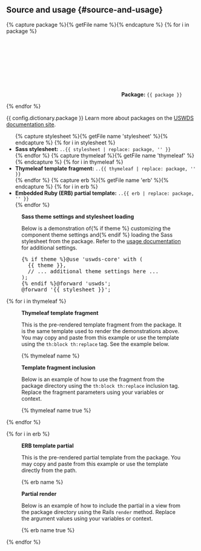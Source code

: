 ## Source and usage {#source-and-usage}

{% capture package %}{% getFile name %}{% endcapture %}
{% for i in package %}
<p class="usa-icon-list__item">
  <span class="usa-icon-list__icon"><svg class="usa-icon" aria-hidden="true" focusable="false" role="img"><use href="{{ config.baseUrl }}uswds/img/sprite.svg#folder_open"></use></svg></span>
  <span class="usa-icon-list__content"><strong>Package:</strong> <code>{{ package }}</code></span>
</p>
{% endfor %}

{{ config.dictionary.package }} Learn more about packages on the <a href="https://designsystem.digital.gov/components/packages/" target="_blank" rel="noopener nofollow" class="usa-link--external">USWDS documentation site</a>.

<ul class="usa-content-list">
  {% capture stylesheet %}{% getFile name 'stylesheet' %}{% endcapture %}
  {% for i in stylesheet %}<li><strong>Sass stylesheet:</strong> <code>..{{ stylesheet | replace: package, '' }}</code></li>{% endfor %}
  {% capture thymeleaf %}{% getFile name 'thymeleaf' %}{% endcapture %}
  {% for i in thymeleaf %}<li><strong>Thymeleaf template fragment:</strong> <code>..{{ thymeleaf | replace: package, '' }}</code></li>{% endfor %}
  {% capture erb %}{% getFile name 'erb' %}{% endcapture %}
  {% for i in erb %}<li><strong>Embedded Ruby (ERB) partial template:</strong> <code>..{{ erb | replace: package, '' }}</code></li>{% endfor %}
</ul>

<figure class="border border-base-lighter margin-bottom-3 padding-3 radius-lg margin-0 margin-bottom-3">
  <figcaption class="margin-bottom-2">
    <strong>Sass theme settings and stylesheet loading</strong>
    <p>Below is a demonstration of{% if theme %} customizing the component theme settings and{% endif %} loading the Sass stylesheet from the package. Refer to the <a href="{{ usage }}" target="_blank" rel="noopener nofollow" class="usa-link--external">usage documentation</a> for additional settings.</p>
  </figcaption>
  <div class="code-block"><pre class="language-scss">{% if theme %}@use 'uswds-core' with (
  {{ theme }},
  // ... additional theme settings here ...
);
{% endif %}@forward 'uswds';
@forward '{{ stylesheet }}';</pre></div>
</figure>

{% for i in thymeleaf %}
<div class="border border-base-lighter margin-bottom-3 padding-3 radius-lg">
  <figure class="margin-0 margin-bottom-3">
    <figcaption class="margin-bottom-2">
      <strong>Thymeleaf template fragment</strong>
      <p>This is the pre-rendered template fragment from the package. It is the same template used to render the demonstrations above. You may copy and paste from this example or use the template using the <code>th:block th:replace</code> tag. See the example below.</p>
    </figcaption>
    {% thymeleaf name %}
  </figure>

  <figure class="margin-0">
    <figcaption class="margin-bottom-2">
      <strong>Template fragment inclusion</strong>
      <p>Below is an example of how to use the fragment from the package directory using the <code>th:block th:replace</code> inclusion tag. Replace the fragment parameters using your variables or context.</p>
    </figcaption>
    {% thymeleaf name true %}
  </figure>
</div>
{% endfor %}

{% for i in erb %}
<div class="border border-base-lighter margin-bottom-3 padding-3 radius-lg">
  <figure class="margin-0 margin-bottom-3">
    <figcaption class="margin-bottom-2">
      <strong>ERB template partial</strong>
      <p>This is the pre-rendered partial template from the package. You may copy and paste from this example or use the template directly from the path.</p>
    </figcaption>
    {% erb name %}
  </figure>

  <figure class="margin-0">
    <figcaption class="margin-bottom-2">
      <strong>Partial render</strong>
      <p>Below is an example of how to include the partial in a view from the package directory using the Rails <code>render</code> method. Replace the argument values using your variables or context.</p>
    </figcaption>
    {% erb name true %}
  </figure>
</div>
{% endfor %}
